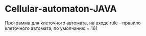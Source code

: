 # Cellular-automaton-JAVA
Программа для клеточного автомата, на входе rule - правило клеточного автомата, по умолчанию = 161
